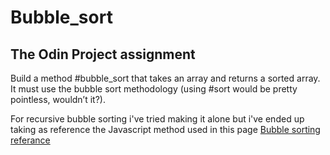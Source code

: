 # Bubble_sort
## The Odin Project assignment
Build a method #bubble_sort that takes an array and returns a sorted array. It must use the bubble sort methodology (using #sort would be pretty pointless, wouldn’t it?).

For recursive bubble sorting i've tried making it alone but i've ended up taking as reference the Javascript method used in this page
[Bubble sorting referance](https://www.geeksforgeeks.org/recursive-bubble-sort/)